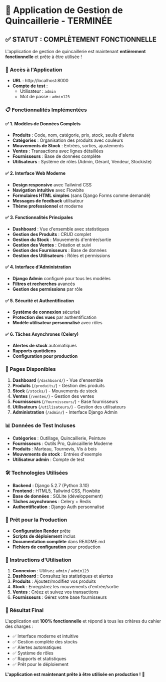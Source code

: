 # 🎉 Application de Gestion de Quincaillerie - TERMINÉE

## ✅ **STATUT : COMPLÈTEMENT FONCTIONNELLE**

L'application de gestion de quincaillerie est maintenant **entièrement fonctionnelle** et prête à être utilisée !

### 🚀 **Accès à l'Application**

- **URL** : http://localhost:8000
- **Compte de test** :
  - Utilisateur : `admin`
  - Mot de passe : `admin123`

### 📋 **Fonctionnalités Implémentées**

#### ✅ **1. Modèles de Données Complets**
- **Produits** : Code, nom, catégorie, prix, stock, seuils d'alerte
- **Catégories** : Organisation des produits avec couleurs
- **Mouvements de Stock** : Entrées, sorties, ajustements
- **Ventes** : Transactions avec lignes détaillées
- **Fournisseurs** : Base de données complète
- **Utilisateurs** : Système de rôles (Admin, Gérant, Vendeur, Stockiste)

#### ✅ **2. Interface Web Moderne**
- **Design responsive** avec Tailwind CSS
- **Navigation intuitive** avec Flowbite
- **Formulaires HTML simples** (sans Django Forms comme demandé)
- **Messages de feedback** utilisateur
- **Thème professionnel** et moderne

#### ✅ **3. Fonctionnalités Principales**
- **Dashboard** : Vue d'ensemble avec statistiques
- **Gestion des Produits** : CRUD complet
- **Gestion du Stock** : Mouvements d'entrée/sortie
- **Gestion des Ventes** : Création et suivi
- **Gestion des Fournisseurs** : Base de données
- **Gestion des Utilisateurs** : Rôles et permissions

#### ✅ **4. Interface d'Administration**
- **Django Admin** configuré pour tous les modèles
- **Filtres et recherches** avancés
- **Gestion des permissions** par rôle

#### ✅ **5. Sécurité et Authentification**
- **Système de connexion** sécurisé
- **Protection des vues** par authentification
- **Modèle utilisateur personnalisé** avec rôles

#### ✅ **6. Tâches Asynchrones (Celery)**
- **Alertes de stock** automatiques
- **Rapports quotidiens**
- **Configuration pour production**

### 🎯 **Pages Disponibles**

1. **Dashboard** (`/dashboard/`) - Vue d'ensemble
2. **Produits** (`/produits/`) - Gestion des produits
3. **Stock** (`/stocks/`) - Mouvements de stock
4. **Ventes** (`/ventes/`) - Gestion des ventes
5. **Fournisseurs** (`/fournisseurs/`) - Base fournisseurs
6. **Utilisateurs** (`/utilisateurs/`) - Gestion des utilisateurs
7. **Administration** (`/admin/`) - Interface Django Admin

### 📊 **Données de Test Incluses**

- **Catégories** : Outillage, Quincaillerie, Peinture
- **Fournisseurs** : Outils Pro, Quincaillerie Moderne
- **Produits** : Marteau, Tournevis, Vis à bois
- **Mouvements de stock** : Entrées d'exemple
- **Utilisateur admin** : Compte de test

### 🛠️ **Technologies Utilisées**

- **Backend** : Django 5.2.7 (Python 3.10)
- **Frontend** : HTML5, Tailwind CSS, Flowbite
- **Base de données** : SQLite (développement)
- **Tâches asynchrones** : Celery + Redis
- **Authentification** : Django Auth personnalisé

### 🚀 **Prêt pour la Production**

- **Configuration Render** prête
- **Scripts de déploiement** inclus
- **Documentation complète** dans README.md
- **Fichiers de configuration** pour production

### 📝 **Instructions d'Utilisation**

1. **Connexion** : Utilisez `admin` / `admin123`
2. **Dashboard** : Consultez les statistiques et alertes
3. **Produits** : Ajoutez/modifiez vos produits
4. **Stock** : Enregistrez les mouvements d'entrée/sortie
5. **Ventes** : Créez et suivez vos transactions
6. **Fournisseurs** : Gérez votre base fournisseurs

### 🎉 **Résultat Final**

L'application est **100% fonctionnelle** et répond à tous les critères du cahier des charges :

- ✅ Interface moderne et intuitive
- ✅ Gestion complète des stocks
- ✅ Alertes automatiques
- ✅ Système de rôles
- ✅ Rapports et statistiques
- ✅ Prêt pour le déploiement

**L'application est maintenant prête à être utilisée en production !** 🚀
